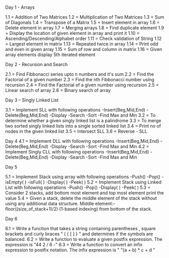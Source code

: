 Day 1 - Arrays

1.1 = Addition of Two Matrices
1.2 = Multiplication of Two Matrices
1.3 = Sum of Diagonals
1.4 = Transpose of a Matrix
1.5 = Insert element in array
1.6 = Delete element in array
1.7 = Merging arrays
1.8 = Find duplicate element
1.9 = Display the location of given element in array and print it
1.10 = Ascending/Descending/Alphabet order
1.11 = Check validation of String
1.12 = Largest element in matrix
1.13 = Repeated twice in array
1.14 = Print odd and even in given array
1.15 = Sum of row and column in matrix
1.16 = Given array elements display 5th iterated element

Day 2 - Recursion and Search

2.1 = Find Fibbonacci series upto n numbers and it's sum
2.2 = Find the Factorial of a given number
2.3 = Find the nth Fibbonacci number using recursion
2.4 = Find the Factorial of a given number using recursion
2.5 = Linear search of array
2.6 = Binary search of array

Day 3 – Singly Linked List

3.1 = Implement SLL with following operations
          -Insert(Beg,Mid,End)
          -Delete(Beg,Mid,End)
          -Display
          -Search
          -Sort
          -Find Max and Min
3.2 = To determine whether a given singly linked list is a palindrome
3.3 = To merge two sorted singly linked lists into a single sorted linked list
3.4 = Print no of nodes in the given linked list
3.5 = Intersect SLL
3.6 = Reverse - SLL

Day 4
4.1 = Implement DLL with following operations
          -Insert(Beg,Mid,End)
          -Delete(Beg,Mid,End)
          -Display
          -Search
          -Sort
          -Find Max and Min
4.2 = Implement Singly CLL with following operations
          -Insert(Beg,Mid,End)
          -Delete(Beg,Mid,End)
          -Display
          -Search
          -Sort
          -Find Max and Min

Day 5

5.1 = Implement Stack using array with following operations
          -Push()
          -Pop()
          -isEmpty( )
          -isFull( )
          -Display( )
          -Peek( )
5.2 = Implement Stack using Linked List with following operations
          -Push()
          -Pop()
          -Display( )
          -Peek( )
5.3 = Consider 2 stacks, add bottom most element and top most element print the value
5.4 = Given a stack, delete the middle element of the stack without using any additional data structure.
Middle element:- floor((size_of_stack+1)/2) (1-based indexing) from bottom of the stack.

Day 6

6.1 = Write a function that takes a string containing parentheses , square brackets  and curly braces "  ( { [ ] } " and determines if the symbols are balanced. 
6.2 =  Write a function to evaluate a given postfix expression. The expression is "44 2 / 6 -"
6.3 = Write a function to convert an infix expression to postfix notation. The infix expression is " "(a + b) * c + d "
